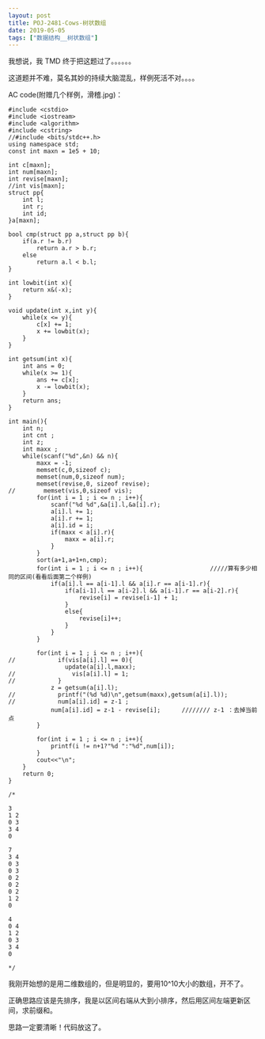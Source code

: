```yaml
---
layout: post
title: POJ-2481-Cows-树状数组
date: 2019-05-05
tags: ["数据结构__树状数组"]
---
```


<!-- wp:paragraph -->

我想说，我 TMD 终于把这题过了。。。。。。

<!-- /wp:paragraph -->

<!-- wp:paragraph -->

这道题并不难，莫名其妙的持续大脑混乱，样例死活不对。。。。

<!-- /wp:paragraph -->

<!-- wp:paragraph -->

AC code(附赠几个样例，滑稽.jpg)：

<!-- /wp:paragraph -->

<!-- wp:code -->

    #include <cstdio>
    #include <iostream>
    #include <algorithm>
    #include <cstring>
    //#include <bits/stdc++.h>
    using namespace std;
    const int maxn = 1e5 + 10;

    int c[maxn];
    int num[maxn];
    int revise[maxn];
    //int vis[maxn];
    struct pp{
        int l;
        int r;
        int id;
    }a[maxn];

    bool cmp(struct pp a,struct pp b){
        if(a.r != b.r)
            return a.r > b.r;
        else
            return a.l < b.l;
    }

    int lowbit(int x){
        return x&(-x);
    }

    void update(int x,int y){
        while(x <= y){
            c[x] += 1;
            x += lowbit(x);
        }
    }

    int getsum(int x){
        int ans = 0;
        while(x >= 1){
            ans += c[x];
            x -= lowbit(x);
        }
        return ans;
    }

    int main(){
        int n;
        int cnt ;
        int z;
        int maxx ;
        while(scanf("%d",&n) && n){
            maxx = -1;
            memset(c,0,sizeof c);
            memset(num,0,sizeof num);
            memset(revise,0, sizeof revise);
    //        memset(vis,0,sizeof vis);
            for(int i = 1 ; i <= n ; i++){
                scanf("%d %d",&a[i].l,&a[i].r);
                a[i].l += 1;
                a[i].r += 1;
                a[i].id = i;
                if(maxx < a[i].r){
                    maxx = a[i].r;
                }
            }
            sort(a+1,a+1+n,cmp);
            for(int i = 1 ; i <= n ; i++){                   /////算有多少相同的区间(看看后面第二个样例)
                if(a[i].l == a[i-1].l && a[i].r == a[i-1].r){
                    if(a[i-1].l == a[i-2].l && a[i-1].r == a[i-2].r){
                        revise[i] = revise[i-1] + 1;
                    }
                    else{
                        revise[i]++;
                    }
                }
            }

            for(int i = 1 ; i <= n ; i++){
    //            if(vis[a[i].l] == 0){
                    update(a[i].l,maxx);
    //                vis[a[i].l] = 1;
    //            }
                z = getsum(a[i].l);
    //            printf("(%d %d)\n",getsum(maxx),getsum(a[i].l));
    //            num[a[i].id] = z-1 ;                
                num[a[i].id] = z-1 - revise[i];      //////// z-1 ：去掉当前点
            }

            for(int i = 1 ; i <= n ; i++){
                printf(i != n+1?"%d ":"%d",num[i]);
            }
            cout<<"\n";
        }
        return 0;
    }

    /*

    3
    1 2
    0 3
    3 4
    0

    7
    3 4
    0 3
    0 3
    0 2
    0 2
    0 2
    1 2
    0

    4
    0 4
    1 2
    0 3
    3 4
    0

    */

<!-- /wp:code -->

<!-- wp:paragraph -->

我刚开始想的是用二维数组的，但是明显的，要用10^10大小的数组，开不了。  

<!-- /wp:paragraph -->

<!-- wp:paragraph -->

正确思路应该是先排序，我是以区间右端从大到小排序，然后用区间左端更新区间，求前缀和。  

<!-- /wp:paragraph -->

<!-- wp:paragraph -->

思路一定要清晰！代码放这了。

<!-- /wp:paragraph -->